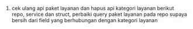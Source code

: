 1. cek ulang api paket layanan dan hapus api kategori layanan berikut repo, service dan struct, perbaiki query paket layanan pada repo supaya bersih dari field yang berhubungan dengan kategori layanan